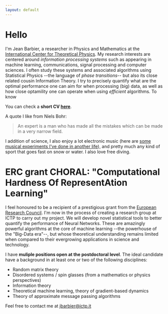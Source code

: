 ```yaml
---
layout: default
---
```



# Hello

I'm Jean Barbier, a researcher in Physics and Mathematics at the [International Center for Theoretical Physics](https://www.ictp.it/). My research interests are centered around _information processing systems_ such as appearing in machine learning, communications, signal processing and computer sciences. I often study these systems and associated algorithms using Statistical Physics --the language of _phase transitions_-- but also its close related cousin Information Theory. I try to precisely quantify what are the optimal performance one can aim for when processing (big) data, as well as how close optamility one can operate when using _efficient_ algorithms. To know 

You can check a **short CV [here](./docs/cv.pdf)**.

A quote I like from Niels Bohr:

> An expert is a man who has made all the mistakes which can be made in a very narrow field.

I addition of science, I also enjoy a lot electronic music (here are [some musical experiments I've done in another life](https://soundcloud.com/junkosaur)), and pretty much any kind of sport that goes fast on snow or water. I also love free diving.

# ERC grant CHORAL: "Computational Hardness Of RepresentAtion Learning"

I feel honoured to be a recipient of a prestigious grant from the [European Research Council](https://erc.europa.eu/news/erc-2021-starting-grants-results?fbclid=IwAR0-AB0MH9WFvlv3Ynp9Z6EMXy_0igRVLsIAiUlB7h79ftnLslV5Pxv_Qp8). I'm now in the process of creating a research group at ICTP to carry out my project. We will develop novel statistical tools to better quantify the performance of Neural Networks. These are amazingly powerful algorithms at the core of machine learning --the powerhouse of the "Big-Data era"--, but whose theoretical understanding remains limited when compared to their evergrowing applications in science and technology. 

I have **muliple positions open at the postdoctoral level**. The ideal candidate have a background in at least one or two of the following disciplines:

* Random matrix theory
* Disordered systems / spin glasses (from a mathematics or physics perspectives)
* Information theory
* Theoretical machine learning, theory of gradient-based dynamics
* Theory of approximate message passing algorithms


Feel free to contact me at jbarbier@ictp.it
